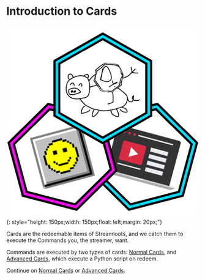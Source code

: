 # Introduction to Cards

![Tazos](img/Tazos.png){: style="height: 150px;width: 150px;float: left;margin: 20px;"}

Cards are the redeemable items of Streamloots, and we catch them to execute the Commands you, the streamer, want.

Commands are executed by two types of cards: [Normal Cards](normalCards), and [Advanced Cards](advCards), which execute a Python script on redeem.

Continue on [Normal Cards](normalCards) or [Advanced Cards](advCards).
